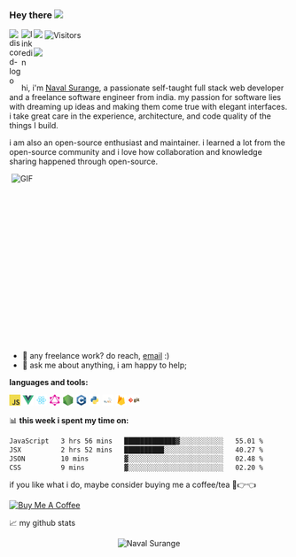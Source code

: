 ### Hey there <img src="https://media.giphy.com/media/hvRJCLFzcasrR4ia7z/giphy.gif" width="25px">

<a href="https://discordapp.com/users/757609116675080192">
<!--   <img align="left" alt="Naval's Discord" width="22px" src="https://raw.githubusercontent.com/peterthehan/peterthehan/master/assets/discord.svg" />
  <img width="50" height="50" src="https://img.icons8.com/ios/50/discord-logo--v1.png" alt="discord-logo--v1"/> -->
  <img align="left" width="22px" src="https://img.icons8.com/color/48/discord-logo.png" alt="discord-logo"/>


</a>
<a href="https://www.linkedin.com/in/naval-surange-42a710203/">
<!--   <img align="left" alt="Naval's LinkedIN" width="22px" src="https://raw.githubusercontent.com/peterthehan/peterthehan/master/assets/linkedin.svg" /> -->
  <img align="left" width="22px"  src="https://img.icons8.com/fluency/48/linkedin.png" alt="linkedin"/>


</a>

![](https://visitor-badge.glitch.me/badge?page_id=Naval-surange.Naval-surange)
![Visitors](https://api.visitorbadge.io/api/visitors?path=https%3A%2F%2Fgithub.com%2FNaval-surange%2FNaval-surange%2Fblob%2Fmain%2FREADME.md&countColor=%23263759)

<a href="https://visitorbadge.io/status?path=https%3A%2F%2Fgithub.com%2FNaval-surange%2FNaval-surange%2Fblob%2Fmain%2FREADME.md"><img src="https://api.visitorbadge.io/api/visitors?path=https%3A%2F%2Fgithub.com%2FNaval-surange%2FNaval-surange%2Fblob%2Fmain%2FREADME.md&countColor=%23263759" /></a>

<br />

hi, i'm [Naval Surange](https://researchweb.iiit.ac.in/~naval.s/html/index.html), a passionate self-taught full stack web developer and a freelance software engineer from india. my passion for software lies with dreaming up ideas and making them come true with elegant interfaces. i take great care in the experience, architecture, and code quality of the things I build.

i am also an open-source enthusiast and maintainer. i learned a lot from the open-source community and i love how collaboration and knowledge sharing happened through open-source.


  <img align="right" alt="GIF" src="https://github.com/abhisheknaiidu/abhisheknaiidu/blob/master/code.gif?raw=true" width="500" height="320" />
  
- 💼 any freelance work? do reach, [email](mailto:naval.s@research.iiit.ac.in) :)
- 💬 ask me about anything, i am happy to help;

**languages and tools:**  

<code><img height="20" src="https://raw.githubusercontent.com/github/explore/80688e429a7d4ef2fca1e82350fe8e3517d3494d/topics/javascript/javascript.png"></code>
<code><img height="20" src="https://raw.githubusercontent.com/github/explore/80688e429a7d4ef2fca1e82350fe8e3517d3494d/topics/vue/vue.png"></code>
<code><img height="20" src="https://raw.githubusercontent.com/github/explore/80688e429a7d4ef2fca1e82350fe8e3517d3494d/topics/react/react.png"></code>
<code><img height="20" src="https://raw.githubusercontent.com/github/explore/5c058a388828bb5fde0bcafd4bc867b5bb3f26f3/topics/graphql/graphql.png"></code>
<code><img height="20" src="https://raw.githubusercontent.com/github/explore/80688e429a7d4ef2fca1e82350fe8e3517d3494d/topics/nodejs/nodejs.png"></code>
<code><img height="20" src="https://raw.githubusercontent.com/github/explore/80688e429a7d4ef2fca1e82350fe8e3517d3494d/topics/cpp/cpp.png"></code>
<code><img height="20" src="https://raw.githubusercontent.com/github/explore/80688e429a7d4ef2fca1e82350fe8e3517d3494d/topics/python/python.png"></code>
<code><img height="20" src="https://raw.githubusercontent.com/github/explore/80688e429a7d4ef2fca1e82350fe8e3517d3494d/topics/mysql/mysql.png"></code>
<code><img height="20" src="https://raw.githubusercontent.com/github/explore/80688e429a7d4ef2fca1e82350fe8e3517d3494d/topics/firebase/firebase.png"></code>
<code><img height="20" src="https://raw.githubusercontent.com/github/explore/80688e429a7d4ef2fca1e82350fe8e3517d3494d/topics/git/git.png"></code>

📊 **this week i spent my time on:**
<!--START_SECTION:waka-->
```text
JavaScript   3 hrs 56 mins   █████████████▓░░░░░░░░░░░   55.01 % 
JSX          2 hrs 52 mins   ██████████░░░░░░░░░░░░░░░   40.27 % 
JSON         10 mins         ▓░░░░░░░░░░░░░░░░░░░░░░░░   02.48 % 
CSS          9 mins          ▓░░░░░░░░░░░░░░░░░░░░░░░░   02.20 % 
```
<!--END_SECTION:waka-->

if you like what i do, maybe consider buying me a coffee/tea 🥺👉👈

<a href="https://www.buymeacoffee.com/NavalSurange" target="_blank"><img src="https://cdn.buymeacoffee.com/buttons/v2/default-red.png" alt="Buy Me A Coffee" width="150" ></a>



📈 my github stats

<p align="center"> <img src="https://github-readme-stats.vercel.app/api?username=Naval-surange&show_icons=true&theme=gotham" alt="Naval Surange" />



